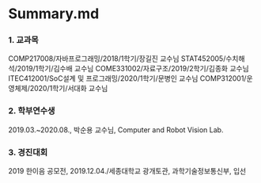# Summary.md

### 1. 교과목
COMP217008/자바프로그래밍/2018/1학기/장길진 교수님
STAT452005/수치해석/2019/1학기/김수배 교수님
COME331002/자료구조/2019/2학기/김종화 교수님
ITEC412001/SoC설계 및 프로그래밍/2020/1학기/문병인 교수님
COMP312001/운영체제/2020/1학기/서대화 교수님


### 2. 학부연수생
2019.03.~2020.08., 박순용 교수님, Computer and Robot Vision Lab.

### 3. 경진대회
2019 한이음 공모전, 2019.12.04./세종대학교 광개토관, 과학기술정보통신부, 입선
